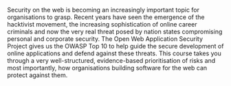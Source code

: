 Security on the web is becoming an increasingly important topic for organisations to grasp. Recent years have seen the emergence of the hacktivist movement, the increasing sophistication of online career criminals and now the very real threat posed by nation states compromising personal and corporate security. The Open Web Application Security Project gives us the OWASP Top 10 to help guide the secure development of online applications and defend against these threats. This course takes you through a very well-structured, evidence-based prioritisation of risks and most importantly, how organisations building software for the web can protect against them.
